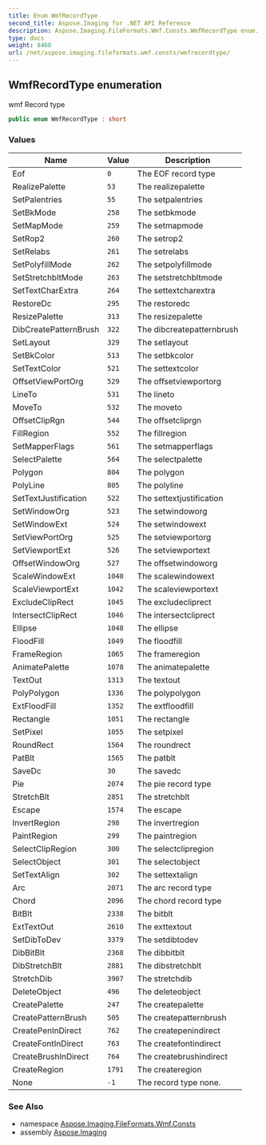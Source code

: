 ```yaml
---
title: Enum WmfRecordType
second_title: Aspose.Imaging for .NET API Reference
description: Aspose.Imaging.FileFormats.Wmf.Consts.WmfRecordType enum. wmf Record type
type: docs
weight: 8460
url: /net/aspose.imaging.fileformats.wmf.consts/wmfrecordtype/
---
```

## WmfRecordType enumeration

wmf Record type

```csharp
public enum WmfRecordType : short
```

### Values

| Name | Value | Description |
| --- | --- | --- |
| Eof | `0` | The EOF record type |
| RealizePalette | `53` | The realizepalette |
| SetPalentries | `55` | The setpalentries |
| SetBkMode | `258` | The setbkmode |
| SetMapMode | `259` | The setmapmode |
| SetRop2 | `260` | The setrop2 |
| SetRelabs | `261` | The setrelabs |
| SetPolyfillMode | `262` | The setpolyfillmode |
| SetStretchbltMode | `263` | The setstretchbltmode |
| SetTextCharExtra | `264` | The settextcharextra |
| RestoreDc | `295` | The restoredc |
| ResizePalette | `313` | The resizepalette |
| DibCreatePatternBrush | `322` | The dibcreatepatternbrush |
| SetLayout | `329` | The setlayout |
| SetBkColor | `513` | The setbkcolor |
| SetTextColor | `521` | The settextcolor |
| OffsetViewPortOrg | `529` | The offsetviewportorg |
| LineTo | `531` | The lineto |
| MoveTo | `532` | The moveto |
| OffsetClipRgn | `544` | The offsetcliprgn |
| FillRegion | `552` | The fillregion |
| SetMapperFlags | `561` | The setmapperflags |
| SelectPalette | `564` | The selectpalette |
| Polygon | `804` | The polygon |
| PolyLine | `805` | The polyline |
| SetTextJustification | `522` | The settextjustification |
| SetWindowOrg | `523` | The setwindoworg |
| SetWindowExt | `524` | The setwindowext |
| SetViewPortOrg | `525` | The setviewportorg |
| SetViewportExt | `526` | The setviewportext |
| OffsetWindowOrg | `527` | The offsetwindoworg |
| ScaleWindowExt | `1040` | The scalewindowext |
| ScaleViewportExt | `1042` | The scaleviewportext |
| ExcludeClipRect | `1045` | The excludecliprect |
| IntersectClipRect | `1046` | The intersectcliprect |
| Ellipse | `1048` | The ellipse |
| FloodFill | `1049` | The floodfill |
| FrameRegion | `1065` | The frameregion |
| AnimatePalette | `1078` | The animatepalette |
| TextOut | `1313` | The textout |
| PolyPolygon | `1336` | The polypolygon |
| ExtFloodFill | `1352` | The extfloodfill |
| Rectangle | `1051` | The rectangle |
| SetPixel | `1055` | The setpixel |
| RoundRect | `1564` | The roundrect |
| PatBlt | `1565` | The patblt |
| SaveDc | `30` | The savedc |
| Pie | `2074` | The pie record type |
| StretchBlt | `2851` | The stretchblt |
| Escape | `1574` | The escape |
| InvertRegion | `298` | The invertregion |
| PaintRegion | `299` | The paintregion |
| SelectClipRegion | `300` | The selectclipregion |
| SelectObject | `301` | The selectobject |
| SetTextAlign | `302` | The settextalign |
| Arc | `2071` | The arc record type |
| Chord | `2096` | The chord record type |
| BitBlt | `2338` | The bitblt |
| ExtTextOut | `2610` | The exttextout |
| SetDibToDev | `3379` | The setdibtodev |
| DibBitBlt | `2368` | The dibbitblt |
| DibStretchBlt | `2881` | The dibstretchblt |
| StretchDib | `3907` | The stretchdib |
| DeleteObject | `496` | The deleteobject |
| CreatePalette | `247` | The createpalette |
| CreatePatternBrush | `505` | The createpatternbrush |
| CreatePenInDirect | `762` | The createpenindirect |
| CreateFontInDirect | `763` | The createfontindirect |
| CreateBrushInDirect | `764` | The createbrushindirect |
| CreateRegion | `1791` | The createregion |
| None | `-1` | The record type none. |

### See Also

* namespace [Aspose.Imaging.FileFormats.Wmf.Consts](../../aspose.imaging.fileformats.wmf.consts/)
* assembly [Aspose.Imaging](../../)


